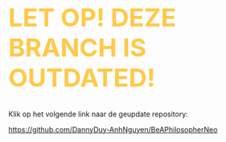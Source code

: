 <h1 style="color: #ffc94a; font-size: 50px;">LET OP! DEZE BRANCH IS OUTDATED!</h1>
Klik op het volgende link naar de geupdate repository:

https://github.com/DannyDuy-AnhNguyen/BeAPhilosopherNeo
